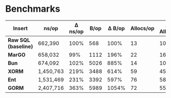 # Benchmarks

| Insert                 | ns/op     | Δ ns/op | B/op | Δ B/op | Allocs/op | Δ Allocs |
| ---------------------- | --------- | ------- | ---- | ------ | --------- | -------- |
| **Raw SQL (baseline)** | 662,390   | 100%    | 568  | 100%   | 13        | 100%     |
| **MarGO**              | 658,032   | 99%     | 1112 | 196%   | 22        | 169%     |
| **Bun**                | 674,092   | 102%    | 5026 | 885%   | 14        | 108%     |
| **XORM**               | 1,450,763 | 219%    | 3488 | 614%   | 59        | 454%     |
| **Ent**                | 1,531,469 | 231%    | 3392 | 597%   | 76        | 585%     |
| **GORM**               | 2,407,716 | 363%    | 5989 | 1054%  | 72        | 554%     |
